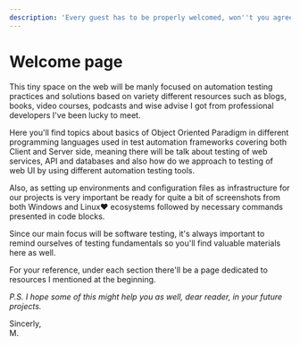 ```yaml
---
description: 'Every guest has to be properly welcomed, won''t you agree? :)'
---
```


# Welcome page

This tiny space on the web will be manly focused on automation testing practices and solutions based on variety different resources such as blogs, books, video courses, podcasts and wise advise I got from professional developers I've been lucky to meet.

Here you'll find topics about basics of Object Oriented Paradigm in different programming languages used in test automation frameworks covering both Client and Server side, meaning there will be talk about testing of web services, API and databases and also how do we approach to testing of web UI by using different automation testing tools.

Also, as setting up environments and configuration files as infrastructure for our projects is very important be ready for quite a bit of screenshots from both Windows and Linux❤ ecosystems followed by necessary commands presented in code blocks. 

Since our main focus will be software testing, it's always important to remind ourselves of testing fundamentals so you'll find valuable materials here as well.

For your reference, under each section there'll be a page dedicated to resources I mentioned at the beginning.



_P.S. I hope some of this might help you as well, dear reader, in your future projects._

Sincerly,  
M.

